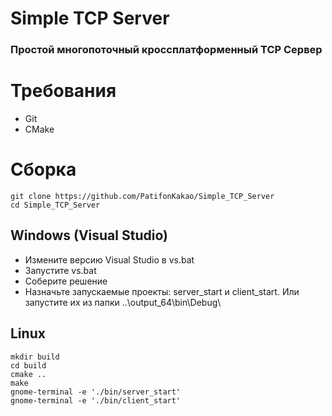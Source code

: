 # Simple TCP Server
### Простой многопоточный кроссплатформенный TCP Сервер

# Требования

* Git
* CMake

# Сборка

```shell
git clone https://github.com/PatifonKakao/Simple_TCP_Server 
cd Simple_TCP_Server
```

## Windows (Visual Studio)
* Измените версию Visual Studio в vs.bat
* Запустите vs.bat
* Соберите решение
* Назначьте запускаемые проекты: server_start и client_start.
Или запустите их из папки ..\output_64\bin\Debug\

## Linux

```shell
mkdir build
cd build
cmake ..
make
gnome-terminal -e './bin/server_start'
gnome-terminal -e './bin/client_start'
```
